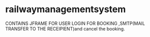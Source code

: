 # railwaymanagementsystem
CONTAINS JFRAME FOR USER LOGIN FOR BOOKING ,SMTP(MAIL TRANSFER TO THE RECEIPIENT)and cancel the booking.
